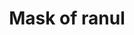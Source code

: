 ---
layout: item
title: Mask of ranul
item-id: 23522
datatable: true
id: 23522
name: "Mask of ranul"
members: true
lowalch: 2000
highalch: 3000
examine: "A creepy mask worn during a blood moon."
monsters:
  - id: 2145
    name: "Undead Druid"
    members: true
    combat_level: 105
    wiki_url: "https://oldschool.runescape.wiki/w/Undead_Druid"
    drops:
      - quantity: "1"
        rarity: 0.001
        drop_requirements: "forthos-dungeon-only"
---